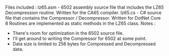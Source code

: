 Files included :
lz65.asm  - 6502 assembly source file that includes the LZ65 Decompression routine. Written for the CA65 compiler.
lz65.cs   - C# source file that contains the Compressor / Decompressor. Written for DotNet Core 8
            Routines are implemented as static methods in the LZ65 class.
Notes :
- There's room for optimization in the 6502 source file.
- I'll get around to writing the Compressor for 6502 at some point.
- Data size is limited to 256 bytes for Compressed and Decompressed data.
